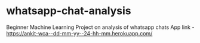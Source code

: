 # whatsapp-chat-analysis
Beginner Machine Learning Project on analysis of whatsapp chats
App link - https://ankit-wca--dd-mm-yy--24-hh-mm.herokuapp.com/
